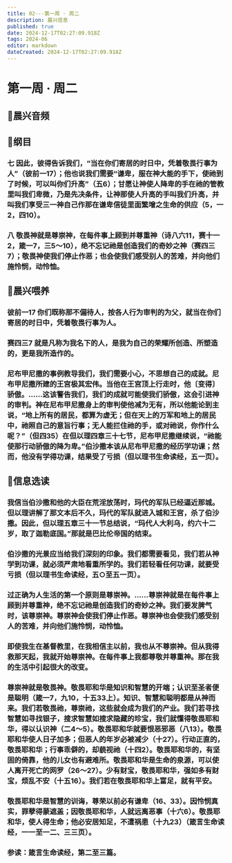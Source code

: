 ```yaml
---
title: 02---第一周 · 周二
description: 晨兴信息
published: true
date: 2024-12-17T02:27:09.918Z
tags: 2024-06
editor: markdown
dateCreated: 2024-12-17T02:27:09.918Z
---
```


# 第一周 · 周二

## 🎵晨兴音频


## 📖纲目

### 七    因此，彼得告诉我们，“当在你们寄居的时日中，凭着敬畏行事为人”（彼前一17）；他也说我们需要“谦卑，服在神大能的手下，使祂到了时候，可以叫你们升高”（五6）；甘愿让神使人降卑的手在祂的管教里叫我们卑微，乃是先决条件，让神那使人升高的手叫我们升高，并叫我们享受三一神自己作那在谦卑信徒里面繁增之生命的供应（5，一2，四10）。

### 八    敬畏神就是尊崇神，在每件事上顾到并尊重神（诗八六11，赛十一2，箴一7，三5～10），绝不忘记祂是创造我们的奇妙之神（赛四三7）；敬畏神使我们停止作恶；也会使我们感受别人的苦难，并向他们施怜悯，动怜恤。

## 📖晨兴喂养

### 彼前一17    你们既称那不偏待人，按各人行为审判的为父，就当在你们寄居的时日中，凭着敬畏行事为人。

### 赛四三7    就是凡称为我名下的人，是我为自己的荣耀所创造、所塑造的，更是我所造作的。

### 尼布甲尼撒的事例教导我们，我们需要小心，不思想自己的成就。尼布甲尼撒所建的王宫极其宏伟。当他在王宫顶上行走时，他〔变得〕骄傲。……这该警告我们，我们的成就可能使我们骄傲，这会引进神的审判。神在尼布甲尼撒身上的审判使他减为无有，所以他能论到主说，“地上所有的居民，都算为虚无；但在天上的万军和地上的居民中，祂照自己的意旨行事；无人能拦住祂的手，或对祂说，你作什么呢？”（但四35）在但以理四章三十七节，尼布甲尼撒继续说，“祂能使那行动骄傲的降为卑。”伯沙撒本该从尼布甲尼撒的经历学功课；然而，他没有学得功课，结果受了亏损（但以理书生命读经，五一页）。

## 📖信息选读

### 我信当伯沙撒和他的大臣在荒淫放荡时，玛代的军队已经逼近那城。但以理讲解了那文本后不久，玛代的军队就进入城和王宫，杀了伯沙撒。因此，但以理五章三十一节总结说，“玛代人大利乌，约六十二岁，取了迦勒底国。”那就是巴比伦帝国的结束。

### 伯沙撒的光景应当给我们深刻的印象。我们都需要看见，我们若从神学到功课，就必须严肃地看重所学的。我们若轻看任何功课，就要受亏损（但以理书生命读经，五○至五一页）。

### 过正确为人生活的第一个原则是尊崇神。……尊崇神就是在每件事上顾到并尊重神，绝不忘记祂是创造我们的奇妙之神。我们要发脾气时，该尊崇神。尊崇神会使我们停止作恶。尊崇神也会使我们感受别人的苦难，并向他们施怜悯，动怜恤。

### 即使我生在基督教里，在我相信主以前，我也从不尊崇神。但从我得救那天起，我就开始尊崇神。在每件事上我都尊敬并尊重神。那在我的生活中引起很大的改变。

### 尊崇神就是敬畏神。敬畏耶和华是知识和智慧的开端；认识至圣者便是聪明（箴一7，九10，十五33上）。知识、智慧和聪明都是从神而来。我们若敬畏祂，尊崇祂，这些就会成为我们的产业。我们若寻找智慧如寻找银子，搜求智慧如搜求隐藏的珍宝，我们就懂得敬畏耶和华，得以认识神（二4～5）。敬畏耶和华就要恨恶邪恶（八13）。敬畏耶和华使人日子加多；但恶人的年岁必被减少（十27）。行动正直的，敬畏耶和华；行事乖僻的，却藐视祂（十四2）。敬畏耶和华的，有坚固的倚靠，他的儿女也有避难所。敬畏耶和华是生命的泉源，可以使人离开死亡的网罗（26～27）。少有财宝，敬畏耶和华，强如多有财宝，烦乱不安（十五16）。我们若在敬畏耶和华上富足，就有平安。

### 敬畏耶和华是智慧的训诲，尊荣以前必有谦卑（16、33）。因怜悯真实，罪孽得蒙遮盖；因敬畏耶和华，人就远离恶事（十六6）。敬畏耶和华，使人得生命；他必安居知足，不遭祸患（十九23）（箴言生命读经，一一至一二、三三页）。

### 参读：箴言生命读经，第二至三篇。